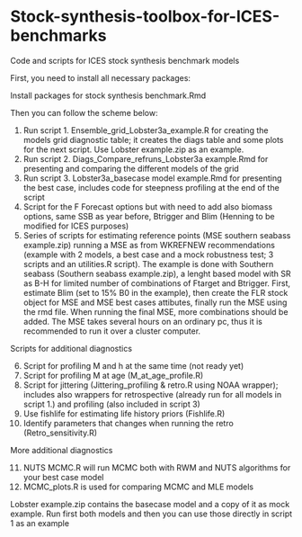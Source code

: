 # Stock-synthesis-toolbox-for-ICES-benchmarks
Code and scripts for ICES stock synthesis benchmark models

First, you need to install all necessary packages:

Install packages for stock synthesis benchmark.Rmd

Then you can follow the scheme below:

1.	Run script 1. Ensemble_grid_Lobster3a_example.R for creating the models grid diagnostic table; it creates the diags table and some plots for the next script. Use Lobster example.zip as an example.
2.	Run script 2. Diags_Compare_refruns_Lobster3a example.Rmd for presenting and comparing the different models of the grid 
3.	Run script 3. Lobster3a_basecase model example.Rmd for presenting the best case, includes code for steepness profiling at the end of the script
4.	Script for the F Forecast options but with need to add also biomass options, same SSB as year before, Btrigger and Blim (Henning to be modified for ICES purposes)
5.	Series of scripts for estimating reference points (MSE southern seabass example.zip) running a MSE as from WKREFNEW recommendations (example with 2 models, a best case and a mock robustness test; 3 scripts and an utilities.R script). The example is done with Southern seabass (Southern seabass example.zip), a lenght based model with SR as B-H for limited number of combinations of Ftarget and Btrigger. First, estimate Blim (set to 15% B0 in the example), then create the FLR stock object for MSE and MSE best cases attibutes, finally run the MSE using the rmd file. When running the final MSE, more combinations should be added. The MSE takes several hours on an ordinary pc, thus it is recommended to run it over a cluster computer. 

Scripts for additional diagnostics

6.	Script for profiling M and h at the same time (not ready yet)
7.	Script for profiling M at age (M_at_age_profile.R)
8.	Script for jittering (Jittering_profiling & retro.R using NOAA wrapper); includes also wrappers for retrospective (already run for all models in script 1.) and profiling (also included in script 3)
9.	Use fishlife for estimating life history priors (Fishlife.R)
10.	Identify parameters that changes when running the retro (Retro_sensitivity.R)

More additional diagnostics

11. NUTS MCMC.R will run MCMC both with RWM and NUTS algorithms for your best case model
12. MCMC_plots.R is used for comparing MCMC and MLE models



Lobster example.zip contains the basecase model and a copy of it as mock example. Run first both models and then you can use those directly in script 1 as an example

